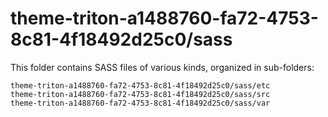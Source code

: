 # theme-triton-a1488760-fa72-4753-8c81-4f18492d25c0/sass

This folder contains SASS files of various kinds, organized in sub-folders:

    theme-triton-a1488760-fa72-4753-8c81-4f18492d25c0/sass/etc
    theme-triton-a1488760-fa72-4753-8c81-4f18492d25c0/sass/src
    theme-triton-a1488760-fa72-4753-8c81-4f18492d25c0/sass/var
